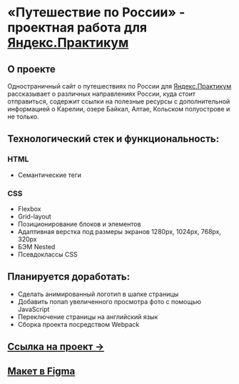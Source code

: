 # «Путешествие по России» - проектная работа для [Яндекс.Практикум](https://practicum.yandex.ru/)

## О проекте
Одностраничный сайт о путешествиях по России для [Яндекс.Практикум](https://practicum.yandex.ru/) рассказывает о различных направлениях России, куда стоит отправиться, содержит ссылки на полезные ресурсы с дополнительной информацией о Карелии, озере Байкал, Алтае, Кольском полуострове и не только.

## Технологический стек и функциональность:
### HTML
* Семантические теги
### CSS
* Flexbox
* Grid-layout
* Позиционирование блоков и элементов
* Адаптивная верстка под размеры экранов 1280px, 1024px, 768px, 320px
* БЭМ Nested
* Псевдоклассы CSS

## Планируется доработать:
* Сделать анимированный логотип в шапке страницы
* Добавить попап увеличенного просмотра фото с помощью JavaScript
* Переключение страницы на английский язык
* Сборка проекта посредством Webpack

## [Ссылка на проект &rarr;]()

## [Макет в Figma](https://www.figma.com/file/5S2WSbEFL6awjVWJ0NWL8Q/Sprint-3_-Russia-_-desktop-%2B-mobile?node-id=28503%3A0)